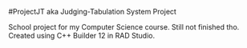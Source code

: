 #ProjectJT aka Judging-Tabulation System Project

School project for my Computer Science course. Still not finished tho. 
Created using C++ Builder 12 in RAD Studio. 

